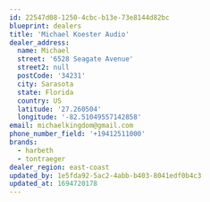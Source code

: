 ```yaml
---
id: 22547d08-1250-4cbc-b13e-73e8144d82bc
blueprint: dealers
title: 'Michael Koester Audio'
dealer_address:
  name: Michael
  street: '6528 Seagate Avenue'
  street2: null
  postCode: '34231'
  city: Sarasota
  state: Florida
  country: US
  latitude: '27.260504'
  longitude: '-82.51049557142858'
email: michaelkingdom@gmail.com
phone_number_field: '+19412511000'
brands:
  - harbeth
  - tontraeger
dealer_region: east-coast
updated_by: 1e5fda92-5ac2-4abb-b403-8041edf0b4c3
updated_at: 1694720178
---
```

